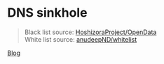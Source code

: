 # DNS sinkhole

> Black list source: [HoshizoraProject/OpenData](https://github.com/HoshizoraProject/OpenData) <br>
> White list source: [anudeepND/whitelist](https://github.com/anudeepND/whitelist)

[Blog](https://blog.progpierre.com/2023/02/09/dns-sinkhole/)
